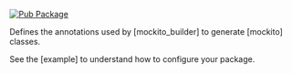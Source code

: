 [![Pub Package](https://img.shields.io/pub/v/mockito_builder_annotations.svg)](https://pub.dev/packages/mockito_builder_annotations)

Defines the annotations used by [mockito_builder] to generate [mockito] classes.

See the [example] to understand how to configure your package.